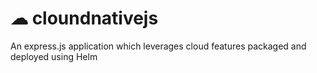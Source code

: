 # ☁ cloundnativejs
An express.js application which leverages cloud features packaged and deployed using Helm
